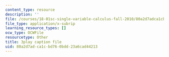 ```yaml
---
content_type: resource
description: ''
file: /courses/18-01sc-single-variable-calculus-fall-2010/80a2d7adca1cbd760bdd23a6cad44213_aeXp1zC6Hls.srt
file_type: application/x-subrip
learning_resource_types: []
ocw_type: OCWFile
resourcetype: Other
title: 3play caption file
uid: 80a2d7ad-ca1c-bd76-0bdd-23a6cad44213
---
```

